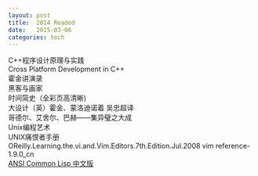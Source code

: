 ```yaml
---
layout: post
title:  2014 Readed
date:   2015-03-06  
categories: tech
---
```


C++程序设计原理与实践  
Cross Platform Development in C++  
霍金讲演录  
黑客与画家  
时间简史（全彩页高清晰)  
大设计（英）霍金、蒙洛迪诺着 吴忠超译  
哥德尔、艾舍尔、巴赫——集异璧之大成  
Unix编程艺术  
UNIX痛恨者手册  
OReilly.Learning.the.vi.and.Vim.Editors.7th.Edition.Jul.2008
vim reference-1.9.0_cn  
[ANSI Common Lisp 中文版](http://acl.readthedocs.org/en/latest/zhCN/index.html)  
